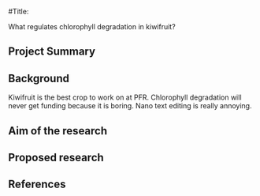 #Title:

What regulates chlorophyll degradation in kiwifruit?

## Project Summary
## Background
Kiwifruit is the best crop to work on at PFR. Chlorophyll degradation will never get funding because it is boring. Nano text editing is really annoying.
## Aim of the research
## Proposed research
## References
